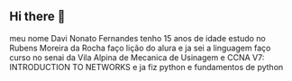 ## Hi there 👋

meu nome Davi Nonato Fernandes
tenho 15 anos de idade 
estudo no Rubens Moreira da Rocha
faço lição do alura e ja sei a linguagem
faço curso no senai da Vila Alpina de Mecanica de Usinagem e CCNA V7: INTRODUCTION TO NETWORKS
e ja fiz python e fundamentos de python



